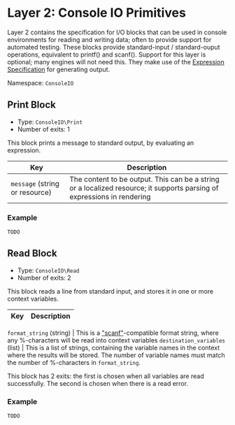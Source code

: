 # Layer 2: Console IO Primitives

Layer 2 contains the specification for I/O blocks that can be used in console environments for reading and writing data; often to provide support for automated testing.
These blocks provide standard-input / standard-ouput operations, equivalent to printf() and scanf(). Support for this layer is optional; many engines will not need this.
They make use of the [Expression Specification](../expressions.md) for generating output.

Namespace: `ConsoleIO`

## Print Block

- Type: `ConsoleIO\Print`
- Number of exits: 1

This block prints a message to standard output, by evaluating an expression.

Key | Description
--- | ---
`message` (string or resource) | The content to be output. This can be a string or a localized resource; it supports parsing of expressions in rendering

### Example
```
TODO
```

## Read Block

- Type: `ConsoleIO\Read`
- Number of exits: 2

This block reads a line from standard input, and stores it in one or more context variables.

Key | Description
--- | ---

`format_string` (string) | This is a ["scanf"](http://www.cplusplus.com/reference/cstdio/scanf/)-compatible format string, where any %-characters will be read into context variables
`destination_variables` (list) | This is a list of strings, containing the variable names in the context where the results will be stored. The number of variable names must match the number of %-characters in `format_string`.

This block has 2 exits: the first is chosen when all variables are read successfully. The second is chosen when there is a read error.

### Example
```
TODO
```
